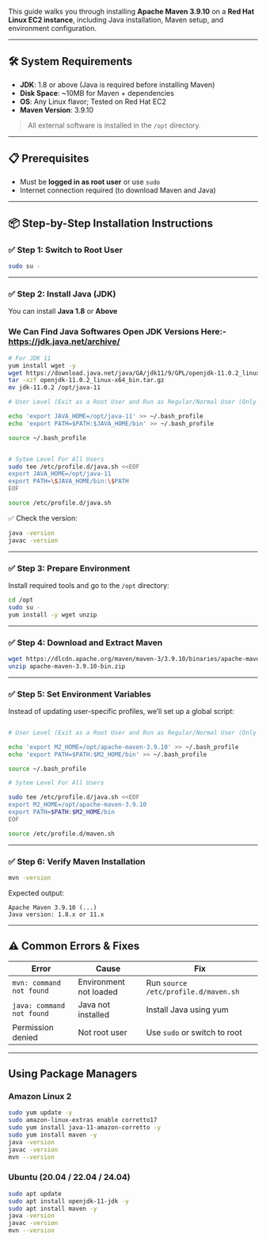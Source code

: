 

This guide walks you through installing **Apache Maven 3.9.10** on a **Red Hat Linux EC2 instance**, including Java installation, Maven setup, and environment configuration.

---

## 🛠 System Requirements

- **JDK**: 1.8 or above (Java is required before installing Maven)
- **Disk Space**: ~10MB for Maven + dependencies
- **OS**: Any Linux flavor; Tested on Red Hat EC2
- **Maven Version**: 3.9.10

> All external software is installed in the `/opt` directory.

---

## 📋 Prerequisites

- Must be **logged in as root user** or use `sudo`
- Internet connection required (to download Maven and Java)

---

## 📦 Step-by-Step Installation Instructions

### ✅ Step 1: Switch to Root User

```bash
sudo su -
```

---

### ✅ Step 2: Install Java (JDK)

You can install **Java 1.8**  or **Above**

### We Can Find Java Softwares Open JDK Versions Here:-  https://jdk.java.net/archive/


```bash
# For JDK 11
yum install wget -y
wget https://download.java.net/java/GA/jdk11/9/GPL/openjdk-11.0.2_linux-x64_bin.tar.gz
tar -xzf openjdk-11.0.2_linux-x64_bin.tar.gz
mv jdk-11.0.2 /opt/java-11

# User Level (Exit as a Root User and Run as Regular/Normal User (Only It will work for current User)

echo 'export JAVA_HOME=/opt/java-11' >> ~/.bash_profile
echo 'export PATH=$PATH:$JAVA_HOME/bin' >> ~/.bash_profile

source ~/.bash_profile


# Sytem Level For All Users
sudo tee /etc/profile.d/java.sh <<EOF
export JAVA_HOME=/opt/java-11
export PATH=\$JAVA_HOME/bin:\$PATH
EOF

source /etc/profile.d/java.sh

```

✅ Check the version:

```bash
java -version
javac -version
```
---

### ✅ Step 3: Prepare Environment

Install required tools and go to the `/opt` directory:

```bash
cd /opt
sudo su -
yum install -y wget unzip
```
---

### ✅ Step 4: Download and Extract Maven

```bash
wget https://dlcdn.apache.org/maven/maven-3/3.9.10/binaries/apache-maven-3.9.10-bin.zip
unzip apache-maven-3.9.10-bin.zip
```

---

### ✅ Step 5: Set Environment Variables

Instead of updating user-specific profiles, we’ll set up a global script:

```bash

# User Level (Exit as a Root User and Run as Regular/Normal User (Only It will work for current User)

echo 'export M2_HOME=/opt/apache-maven-3.9.10' >> ~/.bash_profile
echo 'export PATH=$PATH:$M2_HOME/bin' >> ~/.bash_profile

source ~/.bash_profile

# Sytem Level For All Users

sudo tee /etc/profile.d/java.sh <<EOF
export M2_HOME=/opt/apache-maven-3.9.10
export PATH=$PATH:$M2_HOME/bin
EOF

source /etc/profile.d/maven.sh

```

---

### ✅ Step 6: Verify Maven Installation

```bash
mvn -version
```

Expected output:

```
Apache Maven 3.9.10 (...)
Java version: 1.8.x or 11.x
```

---

## ⚠️ Common Errors & Fixes

| Error | Cause | Fix |
|-------|-------|-----|
| `mvn: command not found` | Environment not loaded | Run `source /etc/profile.d/maven.sh` |
| `java: command not found` | Java not installed | Install Java using yum |
| Permission denied | Not root user | Use `sudo` or switch to root |

---

## Using Package Managers

### Amazon Linux 2

```bash
sudo yum update -y
sudo amazon-linux-extras enable corretto17
sudo yum install java-11-amazon-corretto -y
sudo yum install maven -y
java -version
javac -version
mvn --version
```

### Ubuntu (20.04 / 22.04 / 24.04)

```bash
sudo apt update
sudo apt install openjdk-11-jdk -y
sudo apt install maven -y
java -version
javac -version
mvn --version
```
